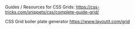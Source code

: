 Guides / Resources for CSS Grids:
https://css-tricks.com/snippets/css/complete-guide-grid/

CSS Grid boiler plate generator
https://www.layoutit.com/grid
